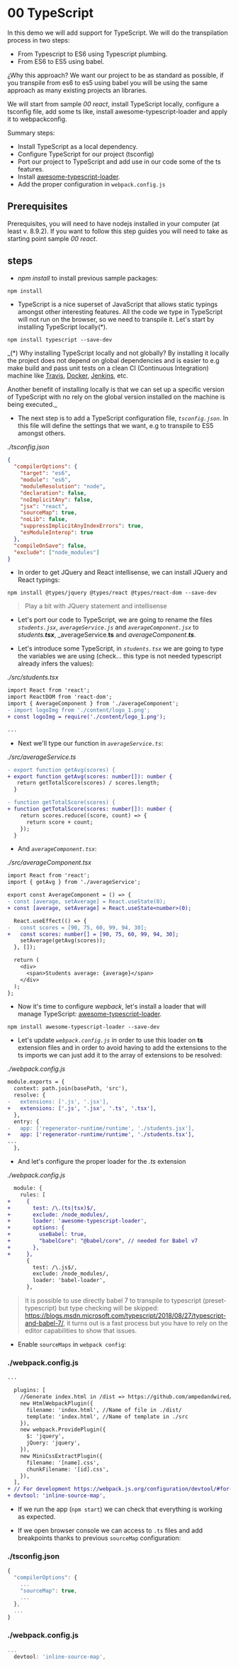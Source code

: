 # 00 TypeScript

In this demo we will add support for TypeScript. We will do the transpilation process in two steps:
  - From Typescript to ES6 using Typescript plumbing.
  - From ES6 to ES5 using babel.

¿Why this approach? We want our project to be as standard as possible, if you transpile from es6 to es5
using babel you will be using the same approach as many existing projects an libraries.

We will start from sample _00 react_, install TypeScript locally,
configure a tsconfig file, add some ts like, install awesome-typescript-loader and apply it to webpackconfig.

Summary steps: 
 - Install TypeScript as a local dependency.
 - Configure TypeScript for our project (tsconfig)
 - Port our project to TypeScript and add use in our code some of the ts features.
 - Install [awesome-typescript-loader](https://github.com/s-panferov/awesome-typescript-loader).
 - Add the proper configuration in `webpack.config.js`

## Prerequisites

Prerequisites, you will need to have nodejs installed in your computer (at least v. 8.9.2). If you want to follow this step guides you will need to take as starting point sample _00 react_.

## steps

- _npm install_ to install previous sample packages:

```bash
npm install
```

- TypeScript is a nice superset of JavaScript that allows static typings amongst other interesting features. All the code we type in TypeScript will not run on the browser, so we need to transpile it. Let's start by installing TypeScript locally(\*).

```
npm install typescript --save-dev
```

_(*) Why installing TypeScript locally and not globally? By installing it locally the project does not depend on global dependencies and is easier to e.g make build and pass unit tests on a clean CI (Continuous Integration) machine like [Travis](https://travis-ci.org/), [Docker](https://www.docker.com/), [Jenkins](https://jenkins.io/), etc.

Another benefit of installing locally is that we can set up a specific version of TypeScript with no rely on the global version installed on the machine is being executed._

- The next step is to add a TypeScript configuration file, *`tsconfig.json`*.
In this file will define the settings that we want, e.g to transpile to ES5 amongst others.

_./tsconfig.json_

```json
{
  "compilerOptions": {
    "target": "es6",
    "module": "es6",
    "moduleResolution": "node",
    "declaration": false,
    "noImplicitAny": false,
    "jsx": "react",
    "sourceMap": true,
    "noLib": false,
    "suppressImplicitAnyIndexErrors": true,
    "esModuleInterop": true
  },
  "compileOnSave": false,
  "exclude": ["node_modules"]
}

```

- In order to get JQuery and React intellisense, we can install JQuery and React typings:

```
npm install @types/jquery @types/react @types/react-dom --save-dev
```

> Play a bit with JQuery statement and intellisense

- Let's port our code to TypeScript, we are going to rename the files *`students.jsx`*, *`averageService.js`* and *`averageComponent.jsx`* to _students.**tsx**_, _averageService.**ts** and _averageComponent.**ts**_.


- Let's introduce some TypeScript, in *`students.tsx`* we are going to type the
variables we are using (check... this type is not needed typescript
already infers the values):

_./src/students.tsx_

```diff
import React from 'react';
import ReactDOM from 'react-dom';
import { AverageComponent } from './averageComponent';
- import logoImg from './content/logo_1.png';
+ const logoImg = require('./content/logo_1.png');

...

```

- Next we'll type our function in *`averageService.ts`*:

_./src/averageService.ts_

```diff
- export function getAvg(scores) {
+ export function getAvg(scores: number[]): number {
   return getTotalScore(scores) / scores.length;
  }

- function getTotalScore(scores) {
+ function getTotalScore(scores: number[]): number {
    return scores.reduce((score, count) => {
      return score + count;
    });
  }
```

- And *`averageComponent.tsx`*:

_./src/averageComponent.tsx_

```diff
import React from 'react';
import { getAvg } from './averageService';

export const AverageComponent = () => {
- const [average, setAverage] = React.useState(0);
+ const [average, setAverage] = React.useState<number>(0);

  React.useEffect(() => {
-   const scores = [90, 75, 60, 99, 94, 30];
+   const scores: number[] = [90, 75, 60, 99, 94, 30];
    setAverage(getAvg(scores));
  }, []);

  return (
    <div>
      <span>Students average: {average}</span>
    </div>
  );
};

```


- Now it's time to configure *wepback*, let's install a loader that will manage
TypeScript: [awesome-typescript-loader](https://github.com/s-panferov/awesome-typescript-loader).

```
npm install awesome-typescript-loader --save-dev
```

- Let's update *`webpack.config.js`* in order to use this loader on **ts** extension files and in order to avoid having to add the extensions to the ts imports we can just add it to the array of extensions to be resolved:

_./webpack.config.js_
```diff
module.exports = {
  context: path.join(basePath, 'src'),
  resolve: {
-   extensions: ['.js', '.jsx'],
+   extensions: ['.js', '.jsx', '.ts', '.tsx'],
  },
  entry: {
-   app: ['regenerator-runtime/runtime', './students.jsx'],
+   app: ['regenerator-runtime/runtime', './students.tsx'],
...
  },
```

- And let's configure the proper loader for the _.ts_ extension

_./webpack.config.js_
```diff
  module: {
    rules: [
+     {
+       test: /\.(ts|tsx)$/,
+       exclude: /node_modules/,
+       loader: 'awesome-typescript-loader',
+       options: {
+         useBabel: true,
+         "babelCore": "@babel/core", // needed for Babel v7
+       },
+     },
      {
        test: /\.js$/,
        exclude: /node_modules/,
        loader: 'babel-loader',
      },
```

> It is possible to use directly babel 7 to transpile to typescript (preset-typescript) but type checking will be skipped:
https://blogs.msdn.microsoft.com/typescript/2018/08/27/typescript-and-babel-7/, it turns out is a fast process but you
have to rely on the editor capabilities to show that issues.

- Enable `sourceMaps` in `webpack config`:

### ./webpack.config.js

```diff
...

  plugins: [
    //Generate index.html in /dist => https://github.com/ampedandwired/html-webpack-plugin
    new HtmlWebpackPlugin({
      filename: 'index.html', //Name of file in ./dist/
      template: 'index.html', //Name of template in ./src
    }),
    new webpack.ProvidePlugin({
      $: 'jquery',
      jQuery: 'jquery',
    }),
    new MiniCssExtractPlugin({
      filename: '[name].css',
      chunkFilename: '[id].css',
    }),
  ],
+ // For development https://webpack.js.org/configuration/devtool/#for-development
+ devtool: 'inline-source-map',

```

- If we run the app (`npm start`) we can check that everything is working as expected.

- If we open browser console we can access to `.ts` files and add breakpoints thanks to previous `sourceMap` configuration:

### ./tsconfig.json
```javascript
{
  "compilerOptions": {
    ...
    "sourceMap": true,
    ...
  },
  ...
}

```

### ./webpack.config.js

```javascript
...
  devtool: 'inline-source-map',

```
